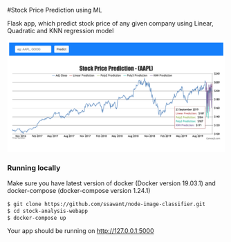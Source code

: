 #Stock Price Prediction using ML 

Flask app, which predict stock price of any given company using Linear, Quadratic and KNN regression model

![Screenshot](./static/screenshot.png)

### Running locally

Make sure you have latest version of docker (Docker version 19.03.1) and docker-compose (docker-compose version 1.24.1)

    $ git clone https://github.com/ssawant/node-image-classifier.git
    $ cd stock-analysis-webapp
    $ docker-compose up

Your app should be running on http://127.0.0.1:5000
